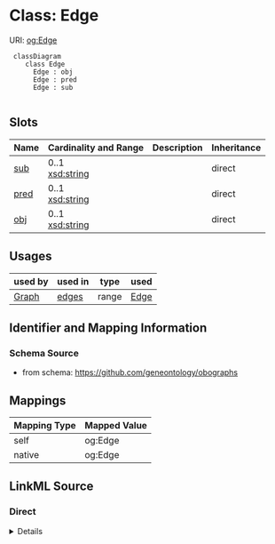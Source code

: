 # Class: Edge



URI: [og:Edge](https://github.com/geneontology/obographs/Edge)


```{mermaid}
 classDiagram
    class Edge
      Edge : obj
      Edge : pred
      Edge : sub
      
```



<!-- no inheritance hierarchy -->


## Slots

| Name | Cardinality and Range | Description | Inheritance |
| ---  | --- | --- | --- |
| [sub](sub.md) | 0..1 <br/> [xsd:string](http://www.w3.org/2001/XMLSchema#string) |  | direct |
| [pred](pred.md) | 0..1 <br/> [xsd:string](http://www.w3.org/2001/XMLSchema#string) |  | direct |
| [obj](obj.md) | 0..1 <br/> [xsd:string](http://www.w3.org/2001/XMLSchema#string) |  | direct |



## Usages

| used by | used in | type | used |
| ---  | --- | --- | --- |
| [Graph](Graph.md) | [edges](edges.md) | range | [Edge](Edge.md) |






## Identifier and Mapping Information







### Schema Source


* from schema: https://github.com/geneontology/obographs





## Mappings

| Mapping Type | Mapped Value |
| ---  | ---  |
| self | og:Edge |
| native | og:Edge |


## LinkML Source

<!-- TODO: investigate https://stackoverflow.com/questions/37606292/how-to-create-tabbed-code-blocks-in-mkdocs-or-sphinx -->

### Direct

<details>
```yaml
name: Edge
from_schema: https://github.com/geneontology/obographs
rank: 1000
slots:
- sub
- pred
- obj

```
</details>

### Induced

<details>
```yaml
name: Edge
from_schema: https://github.com/geneontology/obographs
rank: 1000
attributes:
  sub:
    name: sub
    from_schema: https://github.com/geneontology/obographs
    rank: 1000
    alias: sub
    owner: Edge
    domain_of:
    - Edge
    range: string
  pred:
    name: pred
    from_schema: https://github.com/geneontology/obographs
    rank: 1000
    alias: pred
    owner: Edge
    domain_of:
    - Edge
    - SynonymPropertyValue
    - PropertyValue
    range: string
  obj:
    name: obj
    from_schema: https://github.com/geneontology/obographs
    rank: 1000
    alias: obj
    owner: Edge
    domain_of:
    - Edge
    range: string

```
</details>